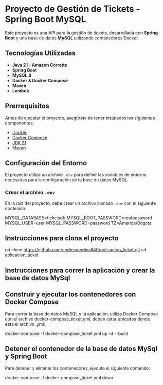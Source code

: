 # Proyecto de Gestión de Tickets - Spring Boot MySQL

Este proyecto es una API para la gestión de tickets, desarrollada con **Spring Boot** y una base de datos **MySQL** utilizando contenedores Docker.

## Tecnologías Utilizadas

- **Java 21 - Amazon Corretto**
- **Spring Boot**
- **MySQL 8**
- **Docker & Docker Compose**
- **Maven**
- **Lombok**

## Prerrequisitos

Antes de ejecutar el proyecto, asegúrate de tener instalados los siguientes componentes:

- [Docker](https://www.docker.com/get-started)
- [Docker Compose](https://docs.docker.com/compose/install/)
- [JDK 21](https://docs.aws.amazon.com/corretto/latest/corretto-21-ug/downloads-list.html)
- [Maven](https://maven.apache.org/install.html)

## Configuración del Entorno

El proyecto utiliza un archivo `.env` para definir las variables de entorno necesarias para la configuración de la base de datos MySQL.

### Crear el archivo `.env`

En la raíz del proyecto, debe crear un archivo llamado `.env` con el siguiente contenido:

MYSQL_DATABASE=ticketsdb
MYSQL_ROOT_PASSWORD=rootpassword
MYSQL_USER=user
MYSQL_PASSWORD=password
TZ=America/Bogota

## Instrucciones para clona el proyecto

git clone https://github.com/andresmedina840/aplicacion_ticket.git
cd aplicacion_ticket

## Instrucciones para correr la aplicación y crear la base de datos MySql
## Construir y ejecutar los contenedores con Docker Compose

Para correr la base de datos MySQL y la aplicación, utiliza Docker Compose con el archivo docker-compose_ticket.yml, deben
estar ubicados donde esta el archivo .yml:

docker-compose -f docker-compose_ticket.yml up -d --build

## Detener el contenedor de la base de datos MySql y Spring Boot

Para detener y eliminar los contenedores, ejecuta el siguiente comando:

docker-compose -f docker-compose_ticket.yml down

